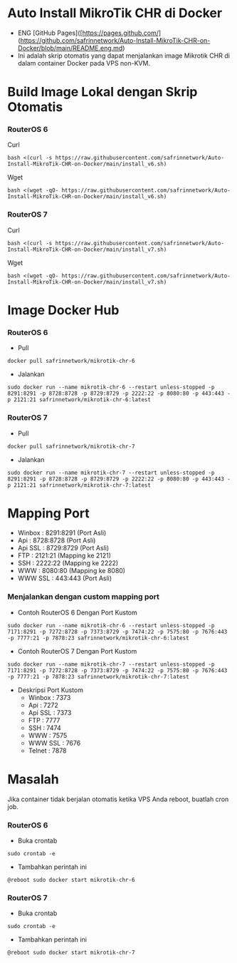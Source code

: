 # Auto Install MikroTik CHR di Docker
- ENG [GitHub Pages]([https://pages.github.com/] (https://github.com/safrinnetwork/Auto-Install-MikroTik-CHR-on-Docker/blob/main/README.eng.md)
- Ini adalah skrip otomatis yang dapat menjalankan image Mikrotik CHR di dalam container Docker pada VPS non-KVM.
# Build Image Lokal dengan Skrip Otomatis
### RouterOS 6
Curl
```
bash <(curl -s https://raw.githubusercontent.com/safrinnetwork/Auto-Install-MikroTik-CHR-on-Docker/main/install_v6.sh)
```
Wget
```
bash <(wget -qO- https://raw.githubusercontent.com/safrinnetwork/Auto-Install-MikroTik-CHR-on-Docker/main/install_v6.sh)
```

### RouterOS 7
Curl
```
bash <(curl -s https://raw.githubusercontent.com/safrinnetwork/Auto-Install-MikroTik-CHR-on-Docker/main/install_v7.sh)
```
Wget
```
bash <(wget -qO- https://raw.githubusercontent.com/safrinnetwork/Auto-Install-MikroTik-CHR-on-Docker/main/install_v7.sh)
```

# Image Docker Hub
### RouterOS 6
- Pull
```
docker pull safrinnetwork/mikrotik-chr-6
```
- Jalankan
```
sudo docker run --name mikrotik-chr-6 --restart unless-stopped -p 8291:8291 -p 8728:8728 -p 8729:8729 -p 2222:22 -p 8080:80 -p 443:443 -p 2121:21 safrinnetwork/mikrotik-chr-6:latest
```
### RouterOS 7
- Pull
```
docker pull safrinnetwork/mikrotik-chr-7
```
- Jalankan
```
sudo docker run --name mikrotik-chr-7 --restart unless-stopped -p 8291:8291 -p 8728:8728 -p 8729:8729 -p 2222:22 -p 8080:80 -p 443:443 -p 2121:21 safrinnetwork/mikrotik-chr-7:latest
```

# Mapping Port
- Winbox : 8291:8291  (Port Asli)
- Api : 8728:8728 (Port Asli)
- Api SSL : 8729:8729 (Port Asli)
- FTP : 2121:21 (Mapping ke 2121)
- SSH : 2222:22 (Mapping ke 2222)
- WWW : 8080:80 (Mapping ke 8080)
- WWW SSL : 443:443 (Port Asli)

### Menjalankan dengan custom mapping port
- Contoh RouterOS 6 Dengan Port Kustom
```
sudo docker run --name mikrotik-chr-6 --restart unless-stopped -p 7171:8291 -p 7272:8728 -p 7373:8729 -p 7474:22 -p 7575:80 -p 7676:443 -p 7777:21 -p 7878:23 safrinnetwork/mikrotik-chr-6:latest
```
- Contoh RouterOS 7 Dengan Port Kustom
```
sudo docker run --name mikrotik-chr-7 --restart unless-stopped -p 7171:8291 -p 7272:8728 -p 7373:8729 -p 7474:22 -p 7575:80 -p 7676:443 -p 7777:21 -p 7878:23 safrinnetwork/mikrotik-chr-7:latest
```
- Deskripsi Port Kustom
  - Winbox : 7373
  - Api : 7272
  - Api SSL : 7373
  - FTP : 7777
  - SSH : 7474
  - WWW : 7575
  - WWW SSL : 7676
  - Telnet : 7878

# Masalah
Jika container tidak berjalan otomatis ketika VPS Anda reboot, buatlah cron job.

### RouterOS 6
- Buka crontab
```
sudo crontab -e
```
- Tambahkan perintah ini
```
@reboot sudo docker start mikrotik-chr-6
```
### RouterOS 7
- Buka crontab
```
sudo crontab -e
```
- Tambahkan perintah ini
```
@reboot sudo docker start mikrotik-chr-7
```
